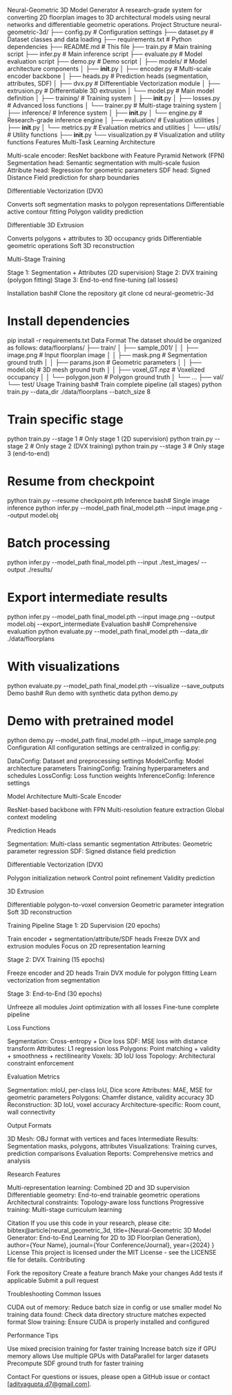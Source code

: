Neural-Geometric 3D Model Generator
A research-grade system for converting 2D floorplan images to 3D architectural models using neural networks and differentiable geometric operations.
Project Structure
neural-geometric-3d/
├── config.py                    # Configuration settings
├── dataset.py                   # Dataset classes and data loading
├── requirements.txt             # Python dependencies
├── README.md                    # This file
├── train.py                     # Main training script
├── infer.py                     # Main inference script
├── evaluate.py                  # Model evaluation script
├── demo.py                      # Demo script
│
├── models/                      # Model architecture components
│   ├── __init__.py
│   ├── encoder.py               # Multi-scale encoder backbone
│   ├── heads.py                 # Prediction heads (segmentation, attributes, SDF)
│   ├── dvx.py                   # Differentiable Vectorization module
│   ├── extrusion.py             # Differentiable 3D extrusion
│   └── model.py                 # Main model definition
│
├── training/                    # Training system
│   ├── __init__.py
│   ├── losses.py                # Advanced loss functions
│   └── trainer.py               # Multi-stage training system
│
├── inference/                   # Inference system
│   ├── __init__.py
│   └── engine.py                # Research-grade inference engine
│
├── evaluation/                  # Evaluation utilities
│   ├── __init__.py
│   └── metrics.py               # Evaluation metrics and utilities
│
└── utils/                       # Utility functions
    ├── __init__.py
    └── visualization.py          # Visualization and utility functions
Features
Multi-Task Learning Architecture

Multi-scale encoder: ResNet backbone with Feature Pyramid Network (FPN)
Segmentation head: Semantic segmentation with multi-scale fusion
Attribute head: Regression for geometric parameters
SDF head: Signed Distance Field prediction for sharp boundaries

Differentiable Vectorization (DVX)

Converts soft segmentation masks to polygon representations
Differentiable active contour fitting
Polygon validity prediction

Differentiable 3D Extrusion

Converts polygons + attributes to 3D occupancy grids
Differentiable geometric operations
Soft 3D reconstruction

Multi-Stage Training

Stage 1: Segmentation + Attributes (2D supervision)
Stage 2: DVX training (polygon fitting)
Stage 3: End-to-end fine-tuning (all losses)

Installation
bash# Clone the repository
git clone <repository-url>
cd neural-geometric-3d

# Install dependencies
pip install -r requirements.txt
Data Format
The dataset should be organized as follows:
data/floorplans/
├── train/
│   ├── sample_001/
│   │   ├── image.png           # Input floorplan image
│   │   ├── mask.png            # Segmentation ground truth
│   │   ├── params.json         # Geometric parameters
│   │   ├── model.obj           # 3D mesh ground truth
│   │   ├── voxel_GT.npz        # Voxelized occupancy
│   │   └── polygon.json        # Polygon ground truth
│   └── ...
├── val/
└── test/
Usage
Training
bash# Train complete pipeline (all stages)
python train.py --data_dir ./data/floorplans --batch_size 8

# Train specific stage
python train.py --stage 1  # Only stage 1 (2D supervision)
python train.py --stage 2  # Only stage 2 (DVX training)
python train.py --stage 3  # Only stage 3 (end-to-end)

# Resume from checkpoint
python train.py --resume checkpoint.pth
Inference
bash# Single image inference
python infer.py --model_path final_model.pth --input image.png --output model.obj

# Batch processing
python infer.py --model_path final_model.pth --input ./test_images/ --output ./results/

# Export intermediate results
python infer.py --model_path final_model.pth --input image.png --output model.obj --export_intermediate
Evaluation
bash# Comprehensive evaluation
python evaluate.py --model_path final_model.pth --data_dir ./data/floorplans

# With visualizations
python evaluate.py --model_path final_model.pth --visualize --save_outputs
Demo
bash# Run demo with synthetic data
python demo.py

# Demo with pretrained model
python demo.py --model_path final_model.pth --input_image sample.png
Configuration
All configuration settings are centralized in config.py:

DataConfig: Dataset and preprocessing settings
ModelConfig: Model architecture parameters
TrainingConfig: Training hyperparameters and schedules
LossConfig: Loss function weights
InferenceConfig: Inference settings

Model Architecture
Multi-Scale Encoder

ResNet-based backbone with FPN
Multi-resolution feature extraction
Global context modeling

Prediction Heads

Segmentation: Multi-class semantic segmentation
Attributes: Geometric parameter regression
SDF: Signed distance field prediction

Differentiable Vectorization (DVX)

Polygon initialization network
Control point refinement
Validity prediction

3D Extrusion

Differentiable polygon-to-voxel conversion
Geometric parameter integration
Soft 3D reconstruction

Training Pipeline
Stage 1: 2D Supervision (20 epochs)

Train encoder + segmentation/attribute/SDF heads
Freeze DVX and extrusion modules
Focus on 2D representation learning

Stage 2: DVX Training (15 epochs)

Freeze encoder and 2D heads
Train DVX module for polygon fitting
Learn vectorization from segmentation

Stage 3: End-to-End (30 epochs)

Unfreeze all modules
Joint optimization with all losses
Fine-tune complete pipeline

Loss Functions

Segmentation: Cross-entropy + Dice loss
SDF: MSE loss with distance transform
Attributes: L1 regression loss
Polygons: Point matching + validity + smoothness + rectilinearity
Voxels: 3D IoU loss
Topology: Architectural constraint enforcement

Evaluation Metrics

Segmentation: mIoU, per-class IoU, Dice score
Attributes: MAE, MSE for geometric parameters
Polygons: Chamfer distance, validity accuracy
3D Reconstruction: 3D IoU, voxel accuracy
Architecture-specific: Room count, wall connectivity

Output Formats

3D Mesh: OBJ format with vertices and faces
Intermediate Results: Segmentation masks, polygons, attributes
Visualizations: Training curves, prediction comparisons
Evaluation Reports: Comprehensive metrics and analysis

Research Features

Multi-representation learning: Combined 2D and 3D supervision
Differentiable geometry: End-to-end trainable geometric operations
Architectural constraints: Topology-aware loss functions
Progressive training: Multi-stage curriculum learning

Citation
If you use this code in your research, please cite:
bibtex@article{neural_geometric_3d,
  title={Neural-Geometric 3D Model Generator: End-to-End Learning for 2D to 3D Floorplan Generation},
  author={Your Name},
  journal={Your Conference/Journal},
  year={2024}
}
License
This project is licensed under the MIT License - see the LICENSE file for details.
Contributing

Fork the repository
Create a feature branch
Make your changes
Add tests if applicable
Submit a pull request

Troubleshooting
Common Issues

CUDA out of memory: Reduce batch size in config or use smaller model
No training data found: Check data directory structure matches expected format
Slow training: Ensure CUDA is properly installed and configured

Performance Tips

Use mixed precision training for faster training
Increase batch size if GPU memory allows
Use multiple GPUs with DataParallel for larger datasets
Precompute SDF ground truth for faster training

Contact
For questions or issues, please open a GitHub issue or contact [adityagupta.d7@gmail.com].
